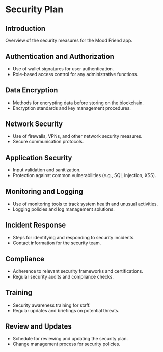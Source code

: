 # Security Plan

## Introduction

Overview of the security measures for the Mood Friend app.

## Authentication and Authorization

- Use of wallet signatures for user authentication.
- Role-based access control for any administrative functions.

## Data Encryption

- Methods for encrypting data before storing on the blockchain.
- Encryption standards and key management procedures.

## Network Security

- Use of firewalls, VPNs, and other network security measures.
- Secure communication protocols.

## Application Security

- Input validation and sanitization.
- Protection against common vulnerabilities (e.g., SQL injection, XSS).

## Monitoring and Logging

- Use of monitoring tools to track system health and unusual activities.
- Logging policies and log management solutions.

## Incident Response

- Steps for identifying and responding to security incidents.
- Contact information for the security team.

## Compliance

- Adherence to relevant security frameworks and certifications.
- Regular security audits and compliance checks.

## Training

- Security awareness training for staff.
- Regular updates and briefings on potential threats.

## Review and Updates

- Schedule for reviewing and updating the security plan.
- Change management process for security policies.
